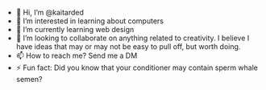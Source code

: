 - 👋 Hi, I’m @kaitarded
- 👀 I’m interested in learning about computers
- 🌱 I’m currently learning web design
- 💞️ I’m looking to collaborate on anything related to creativity. I believe I have ideas that may or may not be easy to pull off, but worth doing.
- 📫 How to reach me? Send me a DM
- ⚡ Fun fact: Did you know that your conditioner may contain sperm whale semen?

<!---
kaitarded/kaitarded is a ✨ special ✨ repository because its `README.md` (this file) appears on your GitHub profile.
You can click the Preview link to take a look at your changes.
--->
